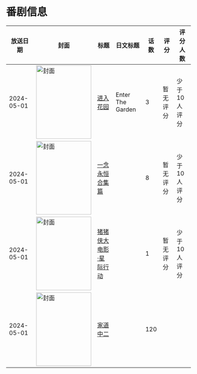 # 番剧信息

|放送日期|封面|标题|日文标题|话数|评分|评分人数|
|---|---|---|---|---|---|---|
|2024-05-01|<img src="https://lain.bgm.tv/pic/cover/c/5b/3c/489577_q1Fz1.jpg" alt="封面" style="width:150px;height:200px;object-fit:cover;">|[进入花园](https://bangumi.tv/subject/489577)|Enter The Garden|3|暂无评分|少于10人评分|
|2024-05-01|<img src="https://lain.bgm.tv/pic/cover/c/a8/b9/493510_hEs9N.jpg" alt="封面" style="width:150px;height:200px;object-fit:cover;">|[一念永恒 合集篇](https://bangumi.tv/subject/493510)||8|暂无评分|少于10人评分|
|2024-05-01|<img src="https://lain.bgm.tv/pic/cover/c/ea/7f/446293_mERu2.jpg" alt="封面" style="width:150px;height:200px;object-fit:cover;">|[猪猪侠大电影·星际行动](https://bangumi.tv/subject/446293)||1|暂无评分|少于10人评分|
|2024-05-01|<img src="https://lain.bgm.tv/pic/cover/c/a7/55/405304_ss0vl.jpg" alt="封面" style="width:150px;height:200px;object-fit:cover;">|[家道中二](https://bangumi.tv/subject/405304)||120|||
